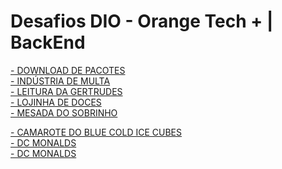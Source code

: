 # Desafios DIO - Orange Tech + | BackEnd

<a href="https://github.com/raphaelkauan/OrangeTechBackEnd-Bootcamp/tree/main/b%C3%A1sico/DownloadDePacotes"> - DOWNLOAD DE PACOTES </a> 
<br>
<a href="https://github.com/raphaelkauan/OrangeTechBackEnd-Bootcamp/tree/main/b%C3%A1sico/IndustriaDaMulta"> - INDÚSTRIA DE MULTA </a> 
<br>
<a href="https://github.com/raphaelkauan/OrangeTechBackEnd-Bootcamp/tree/main/b%C3%A1sico/LeituraDaGertrudes"> - LEITURA DA GERTRUDES </a> 
<br>
<a href="https://github.com/raphaelkauan/OrangeTechBackEnd-Bootcamp/tree/main/b%C3%A1sico/LojinhaDeDoces"> - LOJINHA DE DOCES </a> 
<br>
<a href="https://github.com/raphaelkauan/OrangeTechBackEnd-Bootcamp/tree/main/b%C3%A1sico/MesadaDoSobrinho"> - MESADA DO SOBRINHO </a> 

<a href="https://github.com/raphaelkauan/OrangeTechBackEnd-Bootcamp/tree/main/intermedi%C3%A1rio/CamaroteDoBlueColdIceCubes"> - CAMAROTE DO BLUE COLD ICE CUBES </a> 
<br>
<a href="https://github.com/raphaelkauan/OrangeTechBackEnd-Bootcamp/tree/main/intermedi%C3%A1rio/DcMonalds"> - DC MONALDS </a> 
<br>
<a href=""> - DC MONALDS </a> 



